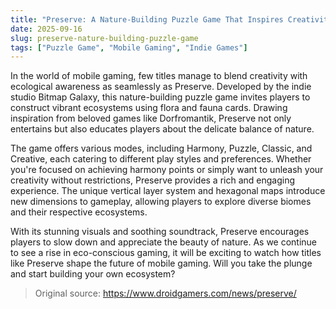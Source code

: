 ```yaml
---
title: "Preserve: A Nature-Building Puzzle Game That Inspires Creativity"
date: 2025-09-16
slug: preserve-nature-building-puzzle-game
tags: ["Puzzle Game", "Mobile Gaming", "Indie Games"]
---
```


In the world of mobile gaming, few titles manage to blend creativity with ecological awareness as seamlessly as Preserve. Developed by the indie studio Bitmap Galaxy, this nature-building puzzle game invites players to construct vibrant ecosystems using flora and fauna cards. Drawing inspiration from beloved games like Dorfromantik, Preserve not only entertains but also educates players about the delicate balance of nature.

The game offers various modes, including Harmony, Puzzle, Classic, and Creative, each catering to different play styles and preferences. Whether you're focused on achieving harmony points or simply want to unleash your creativity without restrictions, Preserve provides a rich and engaging experience. The unique vertical layer system and hexagonal maps introduce new dimensions to gameplay, allowing players to explore diverse biomes and their respective ecosystems.

With its stunning visuals and soothing soundtrack, Preserve encourages players to slow down and appreciate the beauty of nature. As we continue to see a rise in eco-conscious gaming, it will be exciting to watch how titles like Preserve shape the future of mobile gaming. Will you take the plunge and start building your own ecosystem?

> Original source: https://www.droidgamers.com/news/preserve/